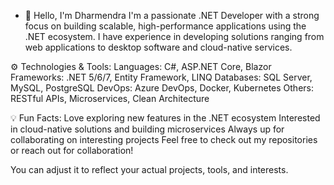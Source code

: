- 👋 Hello, I'm Dharmendra
I'm a passionate .NET Developer with a strong focus on building scalable, high-performance applications using the .NET ecosystem.
I have experience in developing solutions ranging from web applications to desktop software and cloud-native services.

⚙️ Technologies & Tools:
Languages: C#, ASP.NET Core, Blazor
Frameworks: .NET 5/6/7, Entity Framework, LINQ
Databases: SQL Server, MySQL, PostgreSQL
DevOps: Azure DevOps, Docker, Kubernetes
Others: RESTful APIs, Microservices, Clean Architecture

💡 Fun Facts:
Love exploring new features in the .NET ecosystem
Interested in cloud-native solutions and building microservices
Always up for collaborating on interesting projects
Feel free to check out my repositories or reach out for collaboration!

You can adjust it to reflect your actual projects, tools, and interests.







<!---
codewithdharmendra/codewithdharmendra is a ✨ special ✨ repository because its `README.md` (this file) appears on your GitHub profile.
You can click the Preview link to take a look at your changes.
--->
